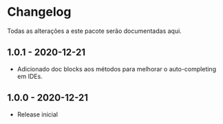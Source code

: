 # Changelog

Todas as alterações a este pacote serão documentadas aqui.

## 1.0.1 - 2020-12-21
- Adicionado doc blocks aos métodos para melhorar o auto-completing em IDEs.

## 1.0.0 - 2020-12-21
- Release inicial